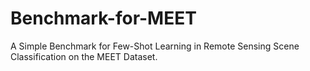 # Benchmark-for-MEET
A Simple Benchmark for Few-Shot Learning in Remote Sensing Scene Classification on the MEET Dataset.
